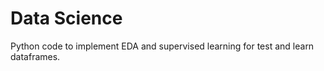 # Data Science

Python code to implement EDA and supervised learning for test and learn dataframes.
